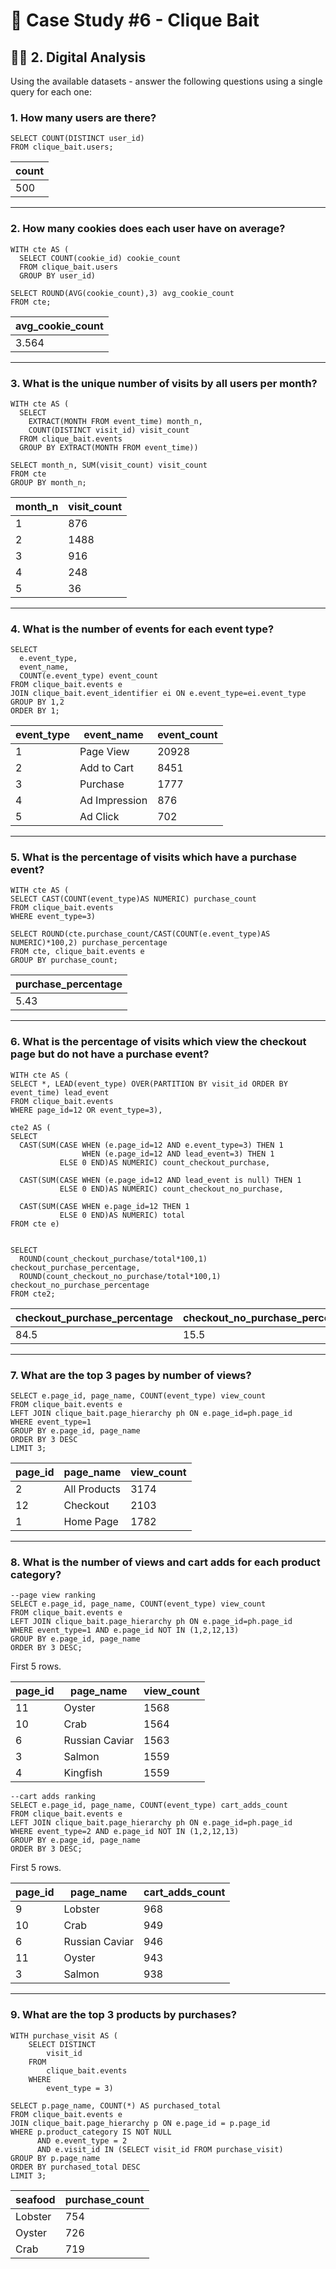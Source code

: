 # 🎣 Case Study #6 - Clique Bait
## 👩‍💻 2. Digital Analysis

Using the available datasets - answer the following questions using a single query for each one:

### 1. How many users are there?

```TSQL
SELECT COUNT(DISTINCT user_id)
FROM clique_bait.users;
```

| count  | 
|------------|
| 500 |

---

### 2. How many cookies does each user have on average?

```TSQL
WITH cte AS (
  SELECT COUNT(cookie_id) cookie_count
  FROM clique_bait.users
  GROUP BY user_id)
  
SELECT ROUND(AVG(cookie_count),3) avg_cookie_count
FROM cte;
```

| avg_cookie_count  | 
|------------|
| 3.564 |

---

### 3. What is the unique number of visits by all users per month?

```TSQL
WITH cte AS (
  SELECT 
    EXTRACT(MONTH FROM event_time) month_n,
    COUNT(DISTINCT visit_id) visit_count
  FROM clique_bait.events
  GROUP BY EXTRACT(MONTH FROM event_time))
  
SELECT month_n, SUM(visit_count) visit_count
FROM cte
GROUP BY month_n; 
```

| month_n  | visit_count  |
|------------|------------|
| 1 | 876 |
| 2 | 1488 |
| 3 | 916 |
| 4 | 248 |
| 5 | 36 |

---

### 4. What is the number of events for each event type?

```TSQL
SELECT 
  e.event_type, 
  event_name,
  COUNT(e.event_type) event_count
FROM clique_bait.events e
JOIN clique_bait.event_identifier ei ON e.event_type=ei.event_type
GROUP BY 1,2
ORDER BY 1;
```

| event_type | event_name    | event_count |
|------------|---------------|-------------|
| 1	          | Page View     | 	20928       |
| 2	          | Add to Cart   | 	8451        |
| 3	          | Purchase      | 	1777        |
| 4	          | Ad Impression | 	876         |
| 5	          | Ad Click      | 	702         |

---

### 5. What is the percentage of visits which have a purchase event?

```TSQL
WITH cte AS (
SELECT CAST(COUNT(event_type)AS NUMERIC) purchase_count
FROM clique_bait.events
WHERE event_type=3)

SELECT ROUND(cte.purchase_count/CAST(COUNT(e.event_type)AS NUMERIC)*100,2) purchase_percentage
FROM cte, clique_bait.events e
GROUP BY purchase_count;
```

| purchase_percentage | 
|--------|
| 5.43 | 	

---

### 6. What is the percentage of visits which view the checkout page but do not have a purchase event?

```TSQL
WITH cte AS (
SELECT *, LEAD(event_type) OVER(PARTITION BY visit_id ORDER BY event_time) lead_event
FROM clique_bait.events
WHERE page_id=12 OR event_type=3),

cte2 AS (
SELECT 
  CAST(SUM(CASE WHEN (e.page_id=12 AND e.event_type=3) THEN 1 
                WHEN (e.page_id=12 AND lead_event=3) THEN 1 
           ELSE 0 END)AS NUMERIC) count_checkout_purchase,
  
  CAST(SUM(CASE WHEN (e.page_id=12 AND lead_event is null) THEN 1 
           ELSE 0 END)AS NUMERIC) count_checkout_no_purchase,
  
  CAST(SUM(CASE WHEN e.page_id=12 THEN 1
           ELSE 0 END)AS NUMERIC) total
FROM cte e)


SELECT
  ROUND(count_checkout_purchase/total*100,1) checkout_purchase_percentage,
  ROUND(count_checkout_no_purchase/total*100,1) checkout_no_purchase_percentage
FROM cte2;
```

| checkout_purchase_percentage | checkout_no_purchase_percentage | 
|---------------|--------------|
| 84.5          | 15.5            | 

---

### 7. What are the top 3 pages by number of views?

```TSQL
SELECT e.page_id, page_name, COUNT(event_type) view_count
FROM clique_bait.events e
LEFT JOIN clique_bait.page_hierarchy ph ON e.page_id=ph.page_id
WHERE event_type=1
GROUP BY e.page_id, page_name
ORDER BY 3 DESC
LIMIT 3;
```

| page_id | page_name | view_count | 
|---------------|--------------|-------------------|
| 2      | All Products            | 3174             | 
| 12          | Checkout            | 2103             | 
| 1          | Home Page            | 1782             | 

---

### 8. What is the number of views and cart adds for each product category?

```TSQL
--page view ranking
SELECT e.page_id, page_name, COUNT(event_type) view_count
FROM clique_bait.events e
LEFT JOIN clique_bait.page_hierarchy ph ON e.page_id=ph.page_id
WHERE event_type=1 AND e.page_id NOT IN (1,2,12,13)
GROUP BY e.page_id, page_name
ORDER BY 3 DESC;
```

First 5 rows.

| page_id | page_name      | view_count |
|---------|----------------|------------|
| 11	      | Oyster         | 	1568       |
| 10	      | Crab           | 	1564       |
| 6	       | Russian Caviar | 	1563       |
| 3	       | Salmon         | 	1559       |
| 4	       | Kingfish       | 	1559       |


```TSQL
--cart adds ranking
SELECT e.page_id, page_name, COUNT(event_type) cart_adds_count
FROM clique_bait.events e
LEFT JOIN clique_bait.page_hierarchy ph ON e.page_id=ph.page_id
WHERE event_type=2 AND e.page_id NOT IN (1,2,12,13)
GROUP BY e.page_id, page_name
ORDER BY 3 DESC;
```

First 5 rows.

| page_id | page_name      | cart_adds_count |
|---------|----------------|-----------------|
| 9	       | Lobster        | 	968             |
| 10	      | Crab           | 	949             |
| 6	       | Russian Caviar | 	946             |
| 11	      | Oyster         | 	943             |
| 3	       | Salmon         | 	938             |

---

### 9. What are the top 3 products by purchases?

```TSQL
WITH purchase_visit AS (
    SELECT DISTINCT
        visit_id
    FROM
        clique_bait.events
    WHERE
        event_type = 3)
		
SELECT p.page_name, COUNT(*) AS purchased_total
FROM clique_bait.events e
JOIN clique_bait.page_hierarchy p ON e.page_id = p.page_id
WHERE p.product_category IS NOT NULL 
      AND e.event_type = 2
      AND e.visit_id IN (SELECT visit_id FROM purchase_visit)
GROUP BY p.page_name
ORDER BY purchased_total DESC
LIMIT 3;
```

| seafood        | purchase_count |
|----------------|----------------|
| Lobster | 	754            |
| Oyster           | 	726            |
| Crab        | 	719            |
